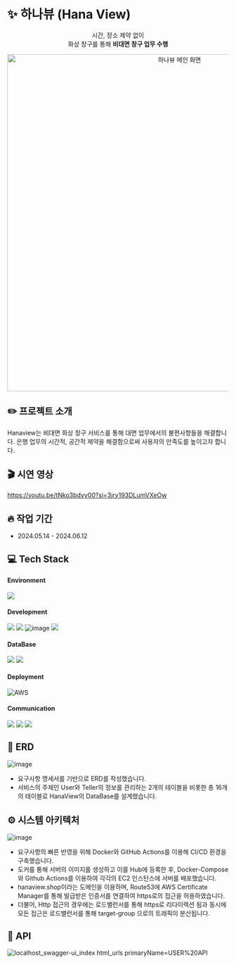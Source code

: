 # ✨ 하나뷰 (Hana View)
<p align="center">시간, 장소 제약 없이<br />화상 창구를 통해 <b>비대면 창구 업무 수행</b>
  
<div align="center">
<img width="768" alt="하나뷰 메인 화면" src="https://github.com/HanaView/.github/assets/71822139/055a9ae2-49e6-4ef1-a6a5-b2feef84176a">
</div>

## ✏️ 프로젝트 소개
Hanaview는 비대면 화상 창구 서비스를 통해 대면 업무에서의 불편사항들을 해결합니다.
은행 업무의 시간적, 공간적 제약을 해결함으로써 사용자의 만족도를 높이고자 합니다.

## 🎬 시연 영상
https://youtu.be/tNko3bdyv00?si=3jry193DLumVXeOw

## 🔥 작업 기간

- 2024.05.14 - 2024.06.12

## 💻 Tech Stack

#### Environment

<img src="https://img.shields.io/badge/intellijidea-000000?style=flat&logo=intellijidea&logoColor=white">

#### Development

<img src="https://img.shields.io/badge/Java-007396?style=flat&logo=Java&logoColor=white"> <img src="https://img.shields.io/badge/Spring Boot-6DB33F?style=flat&logo=Spring Boot&logoColor=white">
![image](https://img.shields.io/badge/JWT-000000?style=flat-square&logo=JSON%20web%20tokens&logoColor=white) <img src="https://img.shields.io/badge/JPA-007396?style=flat-square&logo=Java&logoColor=green"> 

#### DataBase

<img src="https://img.shields.io/badge/MySQL-4479A1?style=flat&logo=MySQL&logoColor=white"> <img src="https://img.shields.io/badge/Redis-DC382D?style=flat&logo=Redis&logoColor=white">

#### Deployment
![AWS](https://img.shields.io/badge/AWS-%23FF9900.svg?style=flat-square&logo=amazon-aws&logoColor=white)

#### Communication

<img src="https://img.shields.io/badge/Slack-4A154B?style=flat&logo=Slack&logoColor=white"> <img src="https://img.shields.io/badge/Notion-000000?style=flat&logo=Notion&logoColor=white"> <img src = "https://img.shields.io/badge/Swagger-6DB33F?style=flat-square&logo=Swagger&logoColor=white">


## 📀 ERD
![image](https://github.com/HanaView/.github/assets/71822139/bdde02af-8def-4616-b8f6-eb63a522a0a6)
- 요구사항 명세서를 기반으로 ERD를 작성했습니다.
- 서비스의 주체인 User와 Teller의 정보를 관리하는 2개의 테이블을 비롯한 총 16개의 테이블로 HanaView의 DataBase를 설계했습니다.


## ⚙️ 시스템 아키텍처
![image](https://github.com/HanaView/.github/assets/71822139/5acd52e3-9892-435b-96dc-744710b9e400)
- 요구사항의 빠른 반영을 위해 Docker와 GitHub Actions를 이용해 CI/CD 환경을 구축했습니다.
- 도커를 통해 서버의 이미지를 생성하고 이를 Hub에 등록한 후, Docker-Compose와 Github Actions를 이용하여 각각의 EC2 인스턴스에 서버를 배포했습니다.
- hanaview.shop이라는 도메인을 이용하며, Route53에 AWS Certificate Manager를 통해 발급받은 인증서를 연결하여 https로의 접근을 허용하였습니다.
- 더불어, Http 접근의 경우에는 로드밸런서를 통해 https로 리다이렉션 됨과 동시에 모든 접근은 로드밸런서를 통해 target-group 으로의 트래픽이 분산됩니다.


## 📃 API
![localhost_swagger-ui_index html_urls primaryName=USER%20API](https://github.com/HanaView/Back-End/assets/98458302/29369a7d-8ccb-41b8-a7f4-565b1e4de0ab)


